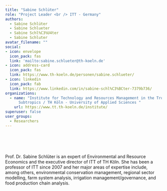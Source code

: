 ```yaml
---
title: "Sabine Schlüter"
role: "Project Leader <br /> ITT - Germany"
authors:
  - Sabine Schlüter
  - Sabine Schlueter
  - Sabine Schl%C3%U4ter
  - Sabine Schluter
avatar_filename: ""
social:
- icon: envelope
  icon_pack: fas
  link: 'mailto:sabine.schlueter@th-koeln.de'
- icon: address-card
  icon_pack: fas
  link: https://www.th-koeln.de/personen/sabine.schlueter/
- icon: linkedin
  icon_pack: fab
  link: https://www.linkedin.com/in/sabine-schl%C3%BCter-7379b736/
organizations:
  - name: "Institute for Technology and Resources Management in the Tropics and
      Subtropics / TH Köln - University of Applied Sciences "
    url: https://www.tt.th-koeln.de/institute/
superuser: false
user_groups:
  - Researchers
---
```

<br />
<br />
<br />
<br />
Prof. Dr. Sabine Schlüter is an expert of Environmental and Resource Economics and the executive director of ITT of TH Köln. She has been a professor of ITT since 2007 and her major areas of expertise include, among others, environmental conservation management, regional sector modelling, farm system analysis, irrigation management/governance, and food production chain analysis.    
